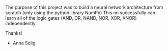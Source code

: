 The purpose of this project was to build a neural network architecture from scratch (only using the python library NumPy)
This nn successfully can learn all of the logic gates (AND, OR, NAND, NOR, XOR, XNOR) independently

Thanks!
- Anna Selig
